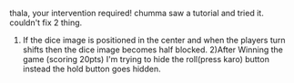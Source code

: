 

thala, your intervention required!
chumma saw a tutorial and tried it.
couldn't fix 2 thing.
1) If the dice image is positioned in the center and when the players turn shifts then the dice image becomes half blocked.
2)After Winning the game (scoring 20pts) I'm trying to hide the roll(press karo) button instead the hold button goes hidden.

